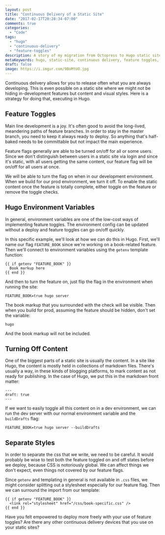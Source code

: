 ```yaml
---
layout: post
title: "Continuous Delivery of a Static Site"
date: "2017-02-17T20:28:34-07:00"
comments: true
categories:
  - "Code"
tags:
  - "hugo"
  - "continuous-delivery"
  - "feature-toggles"
description: A story of my migration from Octopress to Hugo static site generator
metaKeywords: hugo, static-site, continuous delivery, feature toggles, main line development, environment variables
draft: false
image: https://i.imgur.com/9BoMtUO.jpg
---
```


Continuous delivery allows for you to release often what you are always developing.  This is even possible on a static site where we might not be hiding in-development features but content and visual styles.  Here is a strategy for doing that, executing in Hugo.

<!--more-->

## Feature Toggles

Main line development is a joy.  It's often good to avoid the long-lived, meandering paths of feature branches.  In order to stay in the master branch, you need to keep it always ready to deploy.  So anything that's half-baked needs to be committable but not impact the main experience. 

Feature flags generally are able to be turned on/off for all or some users.  Since we don't distinguish between users in a static site via login and since it's static, with all users getting the same content, our feature flag will be on/off for all users at once.

We will be able to turn the flag on when in our development environment.  When we build for our prod environment, we turn it off.  To enable the static content once the feature is totally complete, either toggle on the feature or remove the toggle checks.

## Hugo Environment Variables

In general, environment variables are one of the low-cost ways of implementing feature toggles.  The environment config can be updated without a deploy and feature toggles can go on/off quickly.

In this specific example, we'll look at how we can do this in Hugo.  First, we'll name our flag `FEATURE_BOOK` since we're working on a book-related feature.  Then we'll connect to environment variables using the `getenv` template function:

```
{{ if getenv "FEATURE_BOOK" }}
  Book markup here
{{ end }}
```

And then to turn the feature on, just flip the flag in the environment when running the site:

```
FEATURE_BOOK=true hugo server
```

The book markup that you surrounded with the check will be visible.  Then when you build for prod, assuming the feature should be hidden, don't set the variable:

```
hugo
```

And the book markup will not be included.

## Turning Off Content

One of the biggest parts of a static site is usually the content.  In a site like Hugo, the content is mostly held in collections of markdown files.  There's usually a way, in these kinds of blogging platforms, to mark content as not ready for publishing.  In the case of Hugo, we put this in the markdown front matter:

```
---
draft: true
---
```

If we want to easily toggle all this content on in a dev environment, we can run the dev server with our normal environment variable and the `buildDrafts` flag:

```
FEATURE_BOOK=true hugo server --buildDrafts
```

## Separate Styles

In order to separate the css that we write, we need to be careful.  It would probably be wise to test both the feature toggled on and off states before we deploy, because CSS is notoriously global.  We can affect things we don't expect, even things not covered by our feature flags.

Since `getenv` and templating in general is not available in `.css` files, we might consider splitting out a stylesheet especially for our feature flag.  Then we can surround the import from our template:

```
{{ if getenv "FEATURE_BOOK" }}
  <link rel="stylesheet" href="/css/book-specific.css" />
{{ end }}
```

Have you felt empowered to deploy more freely with your use of feature toggles?  Are there any other continuous delivery devices that you use on your static sites?
